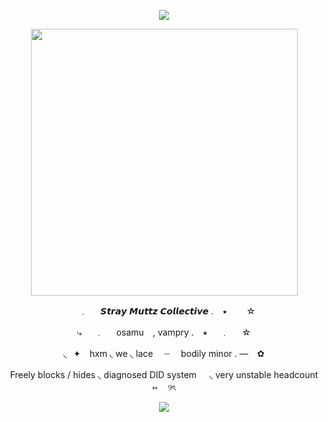 <p align="center">
  <img width="" height="" src="https://64.media.tumblr.com/aaca2849cdbde49c44dd69fbc885d4a6/2f1cc9b7ffe522c3-ac/s640x960/07fcd4271603b32fdc39603ed67e66bf51f52c59.pnj">
</p>
<p align="center">
  <img width=427"" height=427"" src="https://64.media.tumblr.com/8394176e56b97412d6ad90819af9a92b/2f1cc9b7ffe522c3-ed/s2048x3072/2cf4a8862ab1f96e786bd9561dfb4a115307dc22.pnj">
</p>
<p align="center">
  ⠀﹒⠀⠀𝙎𝙩𝙧𝙖𝙮 𝙈𝙪𝙩𝙩𝙯 𝘾𝙤𝙡𝙡𝙚𝙘𝙩𝙞𝙫𝙚 . ⠀⭑⠀⠀⠀☆
</p>
<p align="center">
⤷⠀⠀﹒⠀⠀osamu⠀ , vampry . ⠀⭑⠀⠀﹒⠀⠀☆
</p>
<p align="center">
◟⠀✦⠀ hxm ◟ we ◟ lace 　┈ ⠀ bodily minor . —⠀ ✿
<p align="center">  
 Freely blocks / hides ◟ diagnosed DID system ㅤ ◟ very unstable headcount ⑅ ㅤ୨ৎ
</p>
<p align="center">
  <img width="" height="" src="https://64.media.tumblr.com/95f3987a5345ad9ec7b9eeca60ee0803/2f1cc9b7ffe522c3-8d/s640x960/a3035bbe7f90495361500435a955a8e5e1bc0baf.pnj">
</p>

